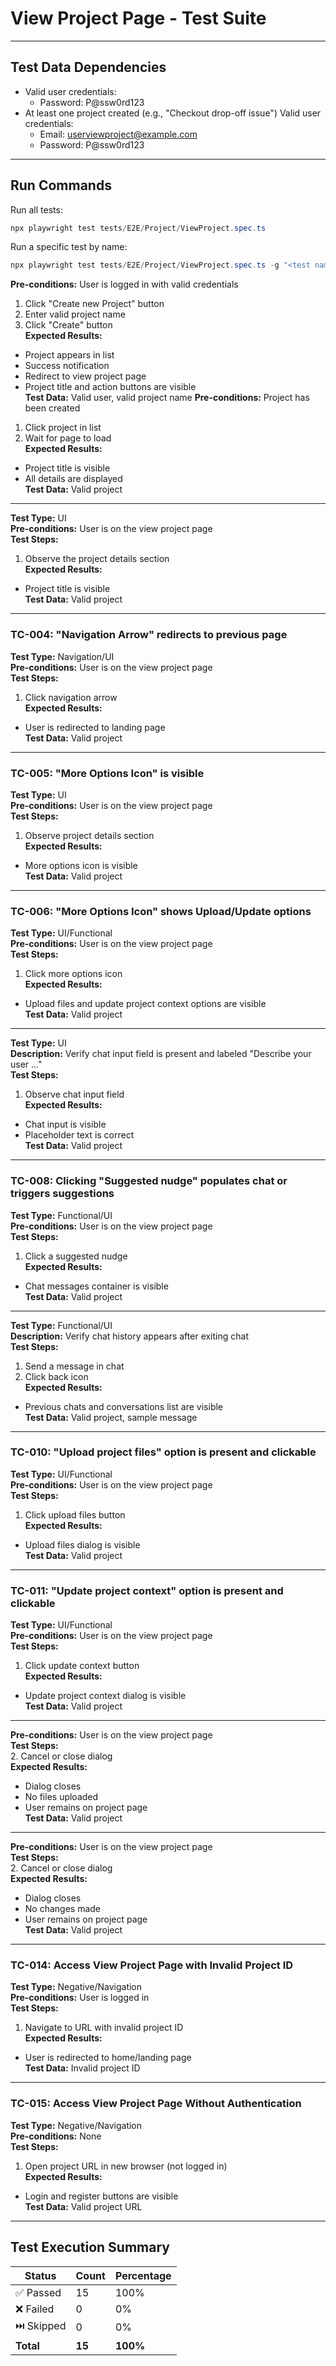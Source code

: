 # View Project Page - Test Suite



---

## Test Data Dependencies

- Valid user credentials:  
  - Password: P@ssw0rd123
- At least one project created (e.g., "Checkout drop-off issue")
 Valid user credentials:  
  - Email: userviewproject@example.com  
  - Password: P@ssw0rd123
---
## Run Commands

Run all tests:
```powershell
npx playwright test tests/E2E/Project/ViewProject.spec.ts
```

Run a specific test by name:
```powershell
npx playwright test tests/E2E/Project/ViewProject.spec.ts -g "<test name>"
```

**Pre-conditions:** User is logged in with valid credentials  
1. Click "Create new Project" button  
2. Enter valid project name  
3. Click "Create" button  
**Expected Results:**  
- Project appears in list  
- Success notification  
- Redirect to view project page  
- Project title and action buttons are visible  
**Test Data:** Valid user, valid project name
**Pre-conditions:** Project has been created  
1. Click project in list  
2. Wait for page to load  
**Expected Results:**  
- Project title is visible  
- All details are displayed  
**Test Data:** Valid project

---
**Test Type:** UI  
**Pre-conditions:** User is on the view project page  
**Test Steps:**  
1. Observe the project details section  
**Expected Results:**  
- Project title is visible  
**Test Data:** Valid project

---
### TC-004: "Navigation Arrow" redirects to previous page
**Test Type:** Navigation/UI  
**Pre-conditions:** User is on the view project page  
**Test Steps:**  
1. Click navigation arrow  
**Expected Results:**  
- User is redirected to landing page  
**Test Data:** Valid project

---
### TC-005: "More Options Icon" is visible
**Test Type:** UI  
**Pre-conditions:** User is on the view project page  
**Test Steps:**  
1. Observe project details section  
**Expected Results:**  
- More options icon is visible  
**Test Data:** Valid project

---
### TC-006: "More Options Icon" shows Upload/Update options
**Test Type:** UI/Functional  
**Pre-conditions:** User is on the view project page  
**Test Steps:**  
1. Click more options icon  
**Expected Results:**  
- Upload files and update project context options are visible  
**Test Data:** Valid project

---
**Test Type:** UI  
**Description:** Verify chat input field is present and labeled "Describe your user ..."  
**Test Steps:**  
1. Observe chat input field  
**Expected Results:**  
- Chat input is visible  
- Placeholder text is correct  
**Test Data:** Valid project

---
### TC-008: Clicking "Suggested nudge" populates chat or triggers suggestions
**Test Type:** Functional/UI  
**Pre-conditions:** User is on the view project page  
**Test Steps:**  
1. Click a suggested nudge  
**Expected Results:**  
- Chat messages container is visible  
**Test Data:** Valid project

---

**Test Type:** Functional/UI  
**Description:** Verify chat history appears after exiting chat  
**Test Steps:**  
1. Send a message in chat  
2. Click back icon  
**Expected Results:**  
- Previous chats and conversations list are visible  
**Test Data:** Valid project, sample message

---
### TC-010: "Upload project files" option is present and clickable
**Test Type:** UI/Functional  
**Pre-conditions:** User is on the view project page  
**Test Steps:**  
1. Click upload files button  
**Expected Results:**  
- Upload files dialog is visible  
**Test Data:** Valid project

---
### TC-011: "Update project context" option is present and clickable
**Test Type:** UI/Functional  
**Pre-conditions:** User is on the view project page  
**Test Steps:**  
1. Click update context button  
**Expected Results:**  
- Update project context dialog is visible  
**Test Data:** Valid project

---

**Pre-conditions:** User is on the view project page  
**Test Steps:**  
2. Cancel or close dialog  
**Expected Results:**  
- Dialog closes  
- No files uploaded  
- User remains on project page  
**Test Data:** Valid project

---

**Pre-conditions:** User is on the view project page  
**Test Steps:**  
2. Cancel or close dialog  
**Expected Results:**  
- Dialog closes  
- No changes made  
- User remains on project page  
**Test Data:** Valid project

---
### TC-014: Access View Project Page with Invalid Project ID
**Test Type:** Negative/Navigation  
**Pre-conditions:** User is logged in  
**Test Steps:**  
1. Navigate to URL with invalid project ID  
**Expected Results:**  
- User is redirected to home/landing page  
**Test Data:** Invalid project ID

---
### TC-015: Access View Project Page Without Authentication
**Test Type:** Negative/Navigation  
**Pre-conditions:** None  
**Test Steps:**  
1. Open project URL in new browser (not logged in)  
**Expected Results:**  
- Login and register buttons are visible  
**Test Data:** Valid project URL

---

## Test Execution Summary

| Status | Count | Percentage |
|--------|-------|------------|
| ✅ Passed | 15 | 100% |
| ❌ Failed | 0 | 0% |
| ⏭️ Skipped | 0 | 0% |
| **Total** | **15** | **100%** |
